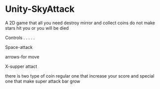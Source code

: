 # Unity-SkyAttack
A 2D game that all you need destroy mirror and collect coins 
do not make stars hit you or you will be died 



Controls
.
.
.
.
.

Space-attack



arrows-for move



X-supper attact

there is two type of coin 
regular one that increase your score and special one that make super attack bar grow
